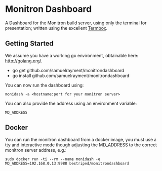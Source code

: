 Monitron Dashboard
==================

A Dashboard for the Monitron build server, using only the terminal for presentation; written using 
the excellent [Termbox](https://github.com/nsf/termbox-go).

Getting Started
---------------

We assume you have a working go environment, obtainable here: http://golang.org/.

* go get github.com/samuelrayment/monitrondashboard
* go install github.com/samuelrayment/monitrondashboard

You can now run the dashboard using:

    monidash -a <hostname:port for your monitron server>

You can also provide the address using an environment variable: 

    MD_ADDRESS

Docker
------

You can run the monitron dashboard from a docker image, you must use a tty and interactive mode
though adjusting the MD_ADDRESS to the correct monitron server address, e.g.:

    sudo docker run -ti --rm --name monidash -e MD_ADDRESS=192.168.0.13:9988 bestriped/monitrondashboard
